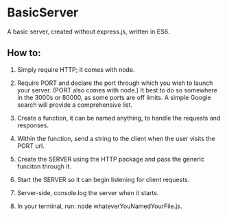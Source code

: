 # BasicServer
A basic server, created without express.js, written in ES6.

## How to:

1) Simply require HTTP; it comes with node.

2) Require PORT and declare the port through which you wish to launch your server. (PORT also comes with node.) It best to do so somewhere in the 3000s or 80000, as some ports are off limits. A simple Google search will provide a comprehensive list.

3) Create a function, it can be named anything, to handle the requests and responses.

4) Within the function, send a string to the client when the user visits the PORT url.

5) Create the SERVER using the HTTP package and pass the generic funciton through it.

6) Start the SERVER so it can begin listening for client requests.

7) Server-side, console.log the server when it starts.

8) In your terminal, run: node whateverYouNamedYourFile.js.

